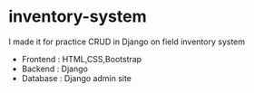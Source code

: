 # inventory-system
I made it for practice CRUD in Django on field inventory system

- Frontend : HTML,CSS,Bootstrap
- Backend : Django
- Database : Django admin site
